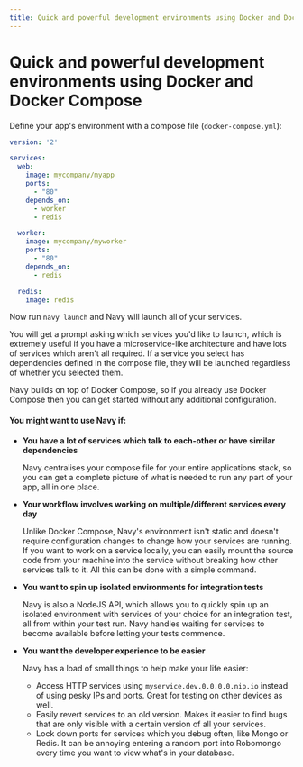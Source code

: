 ```yaml
---
title: Quick and powerful development environments using Docker and Docker Compose
---
```


# Quick and powerful development environments using Docker and Docker Compose

Define your app's environment with a compose file (`docker-compose.yml`):

```yaml
version: '2'

services:
  web:
    image: mycompany/myapp
    ports:
      - "80"
    depends_on:
      - worker
      - redis

  worker:
    image: mycompany/myworker
    ports:
      - "80"
    depends_on:
      - redis

  redis:
    image: redis
```

Now run `navy launch` and Navy will launch all of your services.

You will get a prompt asking which services you'd like to launch, which is extremely useful if you have a microservice-like
architecture and have lots of services which aren't all required. If a service you select has dependencies defined in the
compose file, they will be launched regardless of whether you selected them.

Navy builds on top of Docker Compose, so if you already use Docker Compose then you can get started without any additional
configuration.

#### You might want to use Navy if:

- **You have a lot of services which talk to each-other or have similar dependencies**

  Navy centralises your compose file for your entire applications stack, so you can get a complete picture of what
  is needed to run any part of your app, all in one place.

- **Your workflow involves working on multiple/different services every day**

  Unlike Docker Compose, Navy's environment isn't static and doesn't require configuration changes to change how your
  services are running. If you want to work on a service locally, you can easily mount the source code from your machine
  into the service without breaking how other services talk to it. All this can be done with a simple command.

- **You want to spin up isolated environments for integration tests**

  Navy is also a NodeJS API, which allows you to quickly spin up an isolated environment with services of your choice
  for an integration test, all from within your test run. Navy handles waiting for services to become available before
  letting your tests commence.

- **You want the developer experience to be easier**

  Navy has a load of small things to help make your life easier:
    - Access HTTP services using `myservice.dev.0.0.0.0.nip.io` instead of using pesky IPs and ports.
      Great for testing on other devices as well.
    - Easily revert services to an old version. Makes it easier to find bugs that are only visible with a certain
      version of all your services.
    - Lock down ports for services which you debug often, like Mongo or Redis. It can be annoying entering a random
      port into Robomongo every time you want to view what's in your database.
